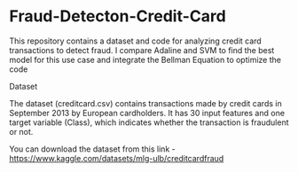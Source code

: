# Fraud-Detecton-Credit-Card

This repository contains a dataset and code for analyzing credit card transactions to detect fraud.
I compare Adaline and SVM to find the best model for this use case and integrate the Bellman Equation to optimize the code

Dataset

The dataset (creditcard.csv) contains transactions made by credit cards in September 2013 by European cardholders. It has 30 input features and one target variable (Class), which indicates whether the transaction is fraudulent or not.

You can download the dataset from this link - https://www.kaggle.com/datasets/mlg-ulb/creditcardfraud

